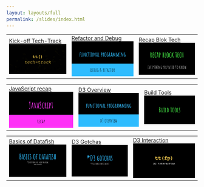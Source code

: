 ```yaml
---
layout: layouts/full
permalink: /slides/index.html
---
```


|                                                                                                                                                           |                                                                                                                                                          |                                                                                                                                                 |
| --------------------------------------------------------------------------------------------------------------------------------------------------------- | -------------------------------------------------------------------------------------------------------------------------------------------------------- | ----------------------------------------------------------------------------------------------------------------------------------------------- |
| [Kick-off Tech-Track](https://docs.google.com/presentation/d/1JdZbH2AstphN2T1xFSIvFGsJkssq3rxUFDSXCAx4PC4/edit?usp=sharing) ![kick-off](img/kick-off.png) | [Refactor and Debug](https://docs.google.com/presentation/d/1eL0C8UnVGybVuEfBSfreziPsYugTFPPg_jdRWHPFq40/edit?usp=sharing) ![refactor](img/refactor.png) | [Recap Blok Tech](https://docs.google.com/presentation/d/1q9eQhtsDNvcVhqdZjVfRPrOw7RVq2gbhqqjgR-8c_-g/edit?usp=sharing) ![recap](img/recap.jpg) |

|                                                                                                                                                            |                                                                                                                                                   |                                                                                                                                                         |
| ---------------------------------------------------------------------------------------------------------------------------------------------------------- | ------------------------------------------------------------------------------------------------------------------------------------------------- | ------------------------------------------------------------------------------------------------------------------------------------------------------- |
| [JavaScript recap](https://docs.google.com/presentation/d/1t_YLWU4Y55N8jiPOUQMViFe-5Zp0_scO2p6_O_295Tw/edit?usp=sharing) ![javascript](img/javascript.jpg) | [D3 Overview](https://docs.google.com/presentation/d/1eCjB5C6zEOIY-dLC_PxmjCmgigyHWh7BJKvj1Jl1-Io/edit?usp=sharing) ![overview](img/overview.jpg) | [Build Tools](https://docs.google.com/presentation/d/1_mzWp4WSeFbNeeeKIkt5am7RnPKez646jpuEmzuj2F8/edit?usp=sharing) ![build tools](img/build-tools.jpg) |

|                                                                                                                                                          |                                                                                                                                                   |                                                                                                                                                            |
| -------------------------------------------------------------------------------------------------------------------------------------------------------- | ------------------------------------------------------------------------------------------------------------------------------------------------- | ---------------------------------------------------------------------------------------------------------------------------------------------------------- |
| [Basics of Datafish](https://docs.google.com/presentation/d/1igxh81xdgV5VaUzhlq0lWjsTDPYwDuZmu74p7YMQHw4/edit?usp=sharing) ![datafish](img/d3basics.png) | [D3 Gotchas](https://docs.google.com/presentation/d/1ZfsGZIjsI1TN_O6uYX1ayE0kvfGBV51nQftEh97EQmo/edit?usp=sharing) ![D3 Gotchas](img/gotchas.jpg) | [D3 Interaction](https://docs.google.com/presentation/d/1Oc3CNC3-WaqgaZbSnXdeXTPA9AyJtbgFOYqEN4AAWrg/edit?usp=sharing) ![interaction](img/interaction.jpg) |

